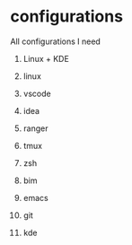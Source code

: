 # configurations

All configurations I need

1. Linux + KDE

1. linux
1. vscode
1. idea
1. ranger
1. tmux
1. zsh
1. bim
1. emacs
1. git
1. kde
